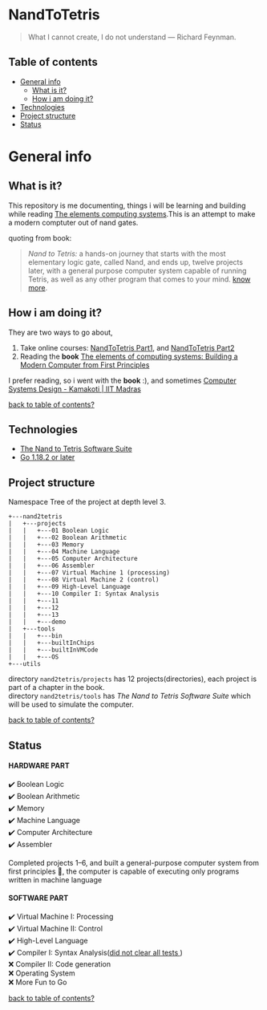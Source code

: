 # NandToTetris

> What I cannot create, I do not understand — Richard Feynman.

## Table of contents
* [General info](#general-info)
    * [What is it?](#what-is-it)
    * [How i am doing it?](#how-i-am-doing-it)
* [Technologies](#technologies)
* [Project structure](#project-structure)
* [Status](#status)


# General info

## What is it?
This repository is me documenting, things i will be learning and building while reading [The elements computing systems](https://mitpress.mit.edu/books/elements-computing-systems).This is an attempt to make a modern comptuter out of nand gates.

quoting from book:
> *Nand to Tetris:* a hands-on journey that starts with the most elementary logic gate, called Nand, and ends up, twelve projects later, with a general  purpose computer system capable of running Tetris, as well as any other
program that comes to your mind. 
[know more](https://www.nand2tetris.org/).


## How i am doing it?
They are two ways to go about,
 1. Take online courses: [NandToTetris Part1](https://www.coursera.org/learn/build-a-computer), and [NandToTetris Part2](https://www.coursera.org/learn/nand2tetris2)
 2. Reading the **book** [The elements of computing systems: Building a Modern Computer from First Principles](https://mitpress.mit.edu/books/elements-computing-systems)

 I prefer reading, so i went with the **book** :), and sometimes [Computer Systems Design - Kamakoti | IIT Madras ](https://www.youtube.com/playlist?list=PLEAYkSg4uSQ0eDa24iKd7qJlsrvr8XcvF)

[back to table of contents?](#table-of-contents)

## Technologies
 * [The Nand to Tetris Software Suite](https://www.nand2tetris.org/software)
 * [Go 1.18.2 or later](https://go.dev/)

## Project structure
Namespace Tree of the project at depth level 3.

    +---nand2tetris
    |   +---projects
    |   |   +---01 Boolean Logic
    |   |   +---02 Boolean Arithmetic
    |   |   +---03 Memory
    |   |   +---04 Machine Language
    |   |   +---05 Computer Architecture
    |   |   +---06 Assembler
    |   |   +---07 Virtual Machine 1 (processing)
    |   |   +---08 Virtual Machine 2 (control)
    |   |   +---09 High-Level Language
    |   |   +---10 Compiler I: Syntax Analysis
    |   |   +---11
    |   |   +---12
    |   |   +---13
    |   |   +---demo
    |   +---tools
    |   |   +---bin
    |   |   +---builtInChips
    |   |   +---builtInVMCode
    |   |   +---OS
    +---utils

directory `nand2tetris/projects` has 12 projects(directories), each project is part of a chapter in the book.\
directory `nand2tetris/tools` has *The Nand to Tetris Software Suite* which will be used to simulate the computer.

[back to table of contents?](#table-of-contents)

## Status
#### HARDWARE PART
✔️  Boolean Logic\
✔️  Boolean Arithmetic\
✔️  Memory\
✔️  Machine Language\
✔️  Computer Architecture\
✔️  Assembler

Completed projects 1–6, and built a general-purpose
computer system from first principles 🙌, the computer is capable of executing only programs written in
machine language  

#### SOFTWARE PART

✔️  Virtual Machine I: Processing\
✔️  Virtual Machine II: Control\
✔️  High-Level Language\
✔️  Compiler I: Syntax Analysis([did not clear all tests ](https://github.com/ishwar00/NandToTetris/blob/main/nand2tetris/projects/10%20Compiler%20I:%20%20Syntax%20Analysis/JackAnalyzer/src/parserXML/readme.md))\
❌ Compiler II: Code generation\
❌ Operating System\
❌ More Fun to Go

[back to table of contents?](#table-of-contents)
